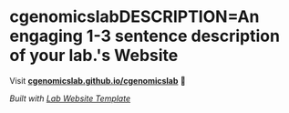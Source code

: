 
# cgenomicslabDESCRIPTION=An engaging 1-3 sentence description of your lab.'s Website

Visit **[cgenomicslab.github.io/cgenomicslab](https://cgenomicslab.github.io/cgenomicslab)** 🚀

_Built with [Lab Website Template](https://greene-lab.gitbook.io/lab-website-template-docs)_
